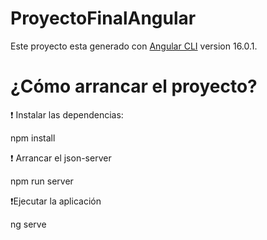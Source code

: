 # ProyectoFinalAngular

Este proyecto esta generado con [Angular CLI](https://github.com/angular/angular-cli) version 16.0.1.

# ¿Cómo arrancar el proyecto?

❗ Instalar las dependencias:	

npm  install

❗ Arrancar el json-server

npm run server

❗Ejecutar la aplicación

ng serve



